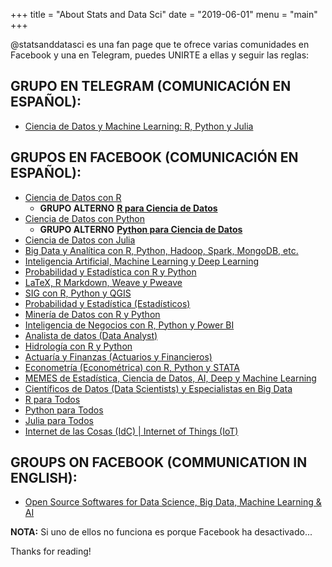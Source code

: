 +++
title = "About Stats and Data Sci"
date = "2019-06-01"
menu = "main"
+++

@statsanddatasci es una fan page que te ofrece varias comunidades en Facebook y una en Telegram, puedes UNIRTE a ellas y seguir las reglas:

## GRUPO EN TELEGRAM (COMUNICACIÓN EN ESPAÑOL):

* [Ciencia de Datos y Machine Learning: R, Python y Julia](https://t.me/DataScienceML_RStatsPythonJulia)

## GRUPOS EN FACEBOOK (COMUNICACIÓN EN ESPAÑOL):

* [Ciencia de Datos con R](https://www.facebook.com/groups/CienciaDeDatosR/)
    - __GRUPO ALTERNO__ __[R para Ciencia de Datos](https://www.facebook.com/groups/CienciaDatosR/)__
* [Ciencia de Datos con Python](https://www.facebook.com/groups/CienciaDeDatosPy/)
    - __GRUPO ALTERNO__ __[Python para Ciencia de Datos](https://www.facebook.com/groups/CienciaDatosPython/)__
* [Ciencia de Datos con Julia](https://www.facebook.com/groups/CienciaDatosJulia/)
* [Big Data y Analítica con R, Python, Hadoop, Spark, MongoDB, etc.](https://www.facebook.com/groups/BigDatayAnalytics/)
* [Inteligencia Artificial, Machine Learning y Deep Learning](https://www.facebook.com/groups/IAMLDL/)
* [Probabilidad y Estadística con R y Python](https://www.facebook.com/groups/ProbabilidadEstadisticaRPyJulia/)
* [LaTeX, R Markdown, Weave y Pweave](https://www.facebook.com/groups/LaTeXyRMarkdown/)
* [SIG con R, Python y QGIS](https://www.facebook.com/groups/SIGconRPyQGIS/)
* [Probabilidad y Estadística (Estadísticos)](https://www.facebook.com/groups/ProbabilidadStats/)
* [Minería de Datos con R y Python](https://www.facebook.com/groups/DataMiningRyPython)
* [Inteligencia de Negocios con R, Python y Power BI](https://www.facebook.com/groups/InteligenciaDeNegociosBI)
* [Analista de datos (Data Analyst)](https://www.facebook.com/groups/AnalistaDatos)
* [Hidrología con R y Python](https://www.facebook.com/groups/HidrologiaRPy)
* [Actuaría y Finanzas (Actuarios y Financieros)](https://www.facebook.com/groups/CienciasActuarialesFinancieras)
* [Econometría (Econométrica) con R, Python y STATA](https://www.facebook.com/groups/EconometriaEconometrica/)
* [MEMES de Estadística, Ciencia de Datos, AI, Deep y Machine Learning](https://www.facebook.com/groups/2147644525548215)
* [Científicos de Datos (Data Scientists) y Especialistas en Big Data](https://www.facebook.com/groups/333618294026334/)
* [R para Todos](https://www.facebook.com/groups/2006309069478789)
* [Python para Todos](https://www.facebook.com/groups/3232867776727267/)
* [Julia para Todos](https://www.facebook.com/groups/377171803146167/)
* [Internet de las Cosas (IdC) | Internet of Things (IoT)](https://www.facebook.com/groups/2058900641069518/)

## GROUPS ON FACEBOOK (COMMUNICATION IN ENGLISH):

* [Open Source Softwares for Data Science, Big Data, Machine Learning & AI](https://www.facebook.com/groups/2334381529954790/)


__NOTA:__ Si uno de ellos no funciona es porque Facebook ha desactivado...

Thanks for reading!
